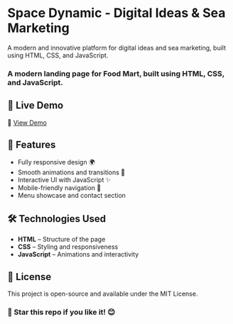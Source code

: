 # Space Dynamic  - Digital Ideas & Sea Marketing
A modern and innovative platform for digital ideas and sea marketing, built using HTML, CSS, and JavaScript.


### A modern landing page for Food Mart, built using HTML, CSS, and JavaScript.

## 🚀 Live Demo

🔗 [View Demo](https://faresgherbawi.github.io/Space_dynamic/)


## 📌 Features

- Fully responsive design 🌍  
- Smooth animations and transitions 🎨  
- Interactive UI with JavaScript ✨  
- Mobile-friendly navigation 📱  
- Menu showcase and contact section   


## 🛠️ Technologies Used

- **HTML** – Structure of the page  
- **CSS** – Styling and responsiveness  
- **JavaScript** – Animations and interactivity  

## 📜 License
This project is open-source and available under the MIT License.

### 🌟 Star this repo if you like it! 😊


